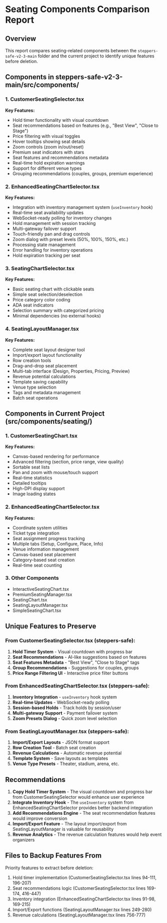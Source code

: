 # Seating Components Comparison Report

## Overview
This report compares seating-related components between the `steppers-safe-v2-3-main` folder and the current project to identify unique features before deletion.

## Components in steppers-safe-v2-3-main/src/components/

### 1. CustomerSeatingSelector.tsx
**Key Features:**
- Hold timer functionality with visual countdown
- Seat recommendations based on features (e.g., "Best View", "Close to Stage")
- Price filtering with visual toggles
- Hover tooltips showing seat details
- Zoom controls (zoom in/out/reset)
- Premium seat indicators with stars
- Seat features and recommendations metadata
- Real-time hold expiration warnings
- Support for different venue types
- Grouping recommendations (couples, groups, premium experience)

### 2. EnhancedSeatingChartSelector.tsx
**Key Features:**
- Integration with inventory management system (`useInventory` hook)
- Real-time seat availability updates
- WebSocket-ready polling for inventory changes
- Hold management with session tracking
- Multi-gateway failover support
- Touch-friendly pan and drag controls
- Zoom dialog with preset levels (50%, 100%, 150%, etc.)
- Processing state management
- Error handling for inventory operations
- Hold expiration tracking per seat

### 3. SeatingChartSelector.tsx
**Key Features:**
- Basic seating chart with clickable seats
- Simple seat selection/deselection
- Price category color coding
- ADA seat indicators
- Selection summary with categorized pricing
- Minimal dependencies (no external hooks)

### 4. SeatingLayoutManager.tsx
**Key Features:**
- Complete seat layout designer tool
- Import/export layout functionality
- Row creation tools
- Drag-and-drop seat placement
- Multi-tab interface (Design, Properties, Pricing, Preview)
- Revenue potential calculations
- Template saving capability
- Venue type selection
- Tags and metadata management
- Batch seat operations

## Components in Current Project (src/components/seating/)

### 1. CustomerSeatingChart.tsx
**Key Features:**
- Canvas-based rendering for performance
- Advanced filtering (section, price range, view quality)
- Sortable seat lists
- Pan and zoom with mouse/touch support
- Real-time statistics
- Detailed tooltips
- High-DPI display support
- Image loading states

### 2. EnhancedSeatingChartSelector.tsx
**Key Features:**
- Coordinate system utilities
- Ticket type integration
- Seat assignment progress tracking
- Multiple tabs (Setup, Configure, Place, Info)
- Venue information management
- Canvas-based seat placement
- Category-based seat creation
- Real-time seat counting

### 3. Other Components
- InteractiveSeatingChart.tsx
- PremiumSeatingManager.tsx
- SeatingChart.tsx
- SeatingLayoutManager.tsx
- SimpleSeatingChart.tsx

## Unique Features to Preserve

### From CustomerSeatingSelector.tsx (steppers-safe):
1. **Hold Timer System** - Visual countdown with progress bar
2. **Seat Recommendations** - AI-like suggestions based on features
3. **Seat Features Metadata** - "Best View", "Close to Stage" tags
4. **Group Recommendations** - Suggestions for couples, groups
5. **Price Range Filtering UI** - Interactive price filter buttons

### From EnhancedSeatingChartSelector.tsx (steppers-safe):
1. **Inventory Integration** - `useInventory` hook system
2. **Real-time Updates** - WebSocket-ready polling
3. **Session-based Holds** - Track holds by session/user
4. **Multi-gateway Support** - Payment failover system
5. **Zoom Presets Dialog** - Quick zoom level selection

### From SeatingLayoutManager.tsx (steppers-safe):
1. **Import/Export Layouts** - JSON format support
2. **Row Creation Tool** - Batch seat creation
3. **Revenue Calculations** - Automatic revenue potential
4. **Template System** - Save layouts as templates
5. **Venue Type Presets** - Theater, stadium, arena, etc.

## Recommendations

1. **Copy Hold Timer System** - The visual countdown and progress bar from CustomerSeatingSelector would enhance user experience
2. **Integrate Inventory Hook** - The `useInventory` system from EnhancedSeatingChartSelector provides better backend integration
3. **Add Recommendations Engine** - The seat recommendation features would improve conversion
4. **Import/Export Feature** - The layout import/export from SeatingLayoutManager is valuable for reusability
5. **Revenue Analytics** - The revenue calculation features would help event organizers

## Files to Backup Features From

Priority features to extract before deletion:
1. Hold timer implementation (CustomerSeatingSelector.tsx lines 94-111, 196-207)
2. Seat recommendations logic (CustomerSeatingSelector.tsx lines 169-174, 416-447)
3. Inventory integration (EnhancedSeatingChartSelector.tsx lines 91-98, 169-215)
4. Import/Export functions (SeatingLayoutManager.tsx lines 249-280)
5. Revenue calculations (SeatingLayoutManager.tsx lines 756-777)